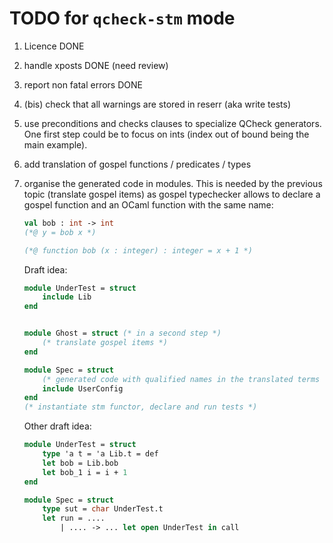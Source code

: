  # TODO for `qcheck-stm` mode

 1. Licence DONE
 2. handle xposts DONE (need review)
 3. report non fatal errors DONE
 3. (bis) check that all warnings are stored in reserr (aka write tests)
 3. use preconditions and checks clauses to specialize QCheck generators.
    One first step could be to focus on ints (index out of bound being the main example).
 4. add translation of gospel functions / predicates / types
 5. organise the generated code in modules.
    This is needed by the previous topic (translate gospel items) as gospel
    typechecker allows to declare a gospel function and an OCaml function with
    the same name:
    ```ocaml
    val bob : int -> int
    (*@ y = bob x *)

    (*@ function bob (x : integer) : integer = x + 1 *)
    ```
    Draft idea:
    ```ocaml
    module UnderTest = struct
        include Lib
    end


    module Ghost = struct (* in a second step *)
        (* translate gospel items *)
    end

    module Spec = struct
        (* generated code with qualified names in the translated terms *)
        include UserConfig
    end
    (* instantiate stm functor, declare and run tests *)
    ```

    Other draft idea:
    ```ocaml
    module UnderTest = struct
        type 'a t = 'a Lib.t = def
        let bob = Lib.bob
        let bob_1 i = i + 1
    end

    module Spec = struct
        type sut = char UnderTest.t
        let run = ....
            | .... -> ... let open UnderTest in call

    ```
